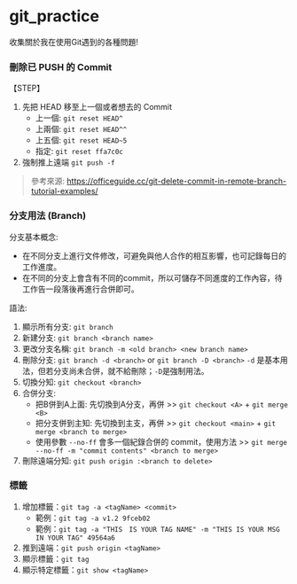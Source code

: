 # git_practice

收集關於我在使用Git遇到的各種問題!


### 刪除已 PUSH 的 Commit
【STEP】
1) 先把 HEAD 移至上一個或者想去的 Commit
    - 上一個: ```git reset HEAD^```
    - 上兩個: ```git reset HEAD^^```
    - 上五個: ```git reset HEAD~5```
    - 指定: ```git reset ffa7c0c```
2) 強制推上遠端
    ```git push -f```

> 參考來源: https://officeguide.cc/git-delete-commit-in-remote-branch-tutorial-examples/


### 分支用法 (Branch)
分支基本概念: 
- 在不同分支上進行文件修改，可避免與他人合作的相互影響，也可記錄每日的工作進度。
- 在不同的分支上會含有不同的commit，所以可儲存不同進度的工作內容，待工作告一段落後再進行合併即可。

語法:
1) 顯示所有分支: ```git branch```
2) 新建分支: ```git branch <branch name>```
3) 更改分支名稱: ```git branch -m <old branch> <new branch name>```
4) 刪除分支: ```git branch -d <branch>``` or ```git branch -D <branch>```
    ```-d``` 是基本用法，但若分支尚未合併，就不給刪除；```-D```是強制用法。
5) 切換分知: ```git checkout <branch>```
6) 合併分支: 
    - 把B併到A上面: 先切換到A分支，再併 >> ```git checkout <A>``` + ```git merge <B>```
    - 把分支併到主知: 先切換到主支，再併 >> ```git checkout <main>``` + ```git merge <branch to merge>```
    - 使用參數 ```--no-ff``` 會多一個紀錄合併的 commit，使用方法 >> ```git merge --no-ff -m "commit contents" <branch to merge>```
7) 刪除遠端分知: ```git push origin :<branch to delete>```

### 標籤
1) 增加標籤：```git tag -a <tagName> <commit>```
    - 範例：`git tag -a v1.2 9fceb02`
    - 範例：`git tag -a "THIS　IS YOUR TAG NAME" -m "THIS IS YOUR MSG IN YOUR TAG" 49564a6`
2) 推到遠端：```git push origin <tagName>```
3) 顯示標籤：```git tag```
4) 顯示特定標籤：```git show <tagName>```
